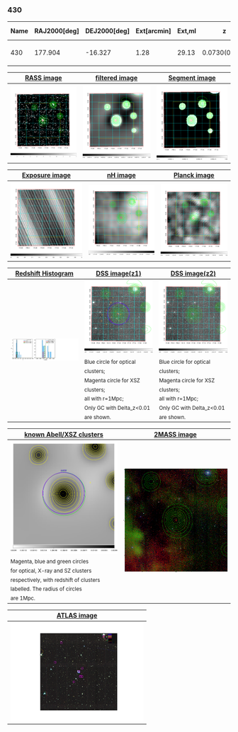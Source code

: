 <div STYLE="page-break-after: always;"></div>

### 430

|Name|RAJ2000[deg]|DEJ2000[deg] |Ext[arcmin]| Ext,ml | z | z_src| C|GC(XSZ,Delta_z<0.01)| GC(OPT,Delta_z<0.01)|GC| R_sig[arcmin] | R500[arcmin] | R500[Mpc]| CRsig[c/s] | CR500[c/s] |L500[1E44 erg/s]|F500[1E-12 erg/s/cm^2]| M500[1E14 Msun]|Tx[keV]|Cnt_sig|Beta|Rc[arcmin]|Comment|Alias|
|---|---|---|---|---|---|------|---|--------|---------|----------|---|---|---|---|---|---|---|---|---|---|---|---|---|---|
|430| 177.904| -16.327| 1.28| 29.13| 0.0730(0.005)| z1, z_xsz| B| MCXC, Tar| N, W| MCXC, N, Tar, W| 25.194| 10.645| 0.887| 0.380(0.069)| 0.347(0.063)| 0.837(0.100)| 6.432(0.766)| 2.13(0.13)| 3.49(0.13)| 104.6| 0.509(-0.007+0.014)| 1.162(-0.193+0.234)| -| k073|

|[RASS image](../image/430/430_img.pdf)|[filtered image](../image/430/430_fil.pdf)|[Segment image](../image/430/430_seg.pdf)|
|-------------------|--------------------|-------------------|
| <img src="../image/430/430_img.png" width="300">  | <img src="../image/430/430_fil.png" width="300">   | <img src="../image/430/430_seg.png" width="300">  |

|[Exposure image](../image/430/430_mex.pdf)| [nH image](../image/430/430_nh.pdf)| [Planck image](../image/430/430_p.pdf)|
|-------------------|--------------------|-------------------|
|<img src="../image/430/430_mex.png" width="300">   | <img src="../image/430/430_nh.png" width="300">    | <img src="../image/430/430_p.png" width="300"> |

|[Redshift Histogram](../image/430/430_zg.pdf) | [DSS image(z1)](../image/430/430_dss_z1.pdf)      |  [DSS image(z2)](../image/430/430_dss_z2.pdf)    |
|-------------------|--------------------|-------------------|
|<img src="../image/430/430_zg.png" width="300"> |<img src="../image/430/430_dss_z1.png" width="300"> <sub><br>Blue circle for optical clusters; <br>Magenta circle for XSZ clusters; <br>all with r=1Mpc; <br>Only GC with Delta_z<0.01 are shown. </sub>| <img src="../image/430/430_dss_z2.png" width="300"><sub><br>Blue circle for optical clusters; <br>Magenta circle for XSZ clusters; <br>all with r=1Mpc; <br>Only GC with Delta_z<0.01 are shown. </sub> |

|[known Abell/XSZ clusters](../image/430/430_gc.pdf) | [2MASS image](../image/430/430_2mass.pdf)      |
|-------------------|-------------------|
|<img src=../image/430/430_gc.png width="300"> <br><sub>Magenta, blue and green circles <br>for optical, X-ray and SZ clusters <br>respectively, with redshift of clusters <br>labelled. The radius of circles <br>are 1Mpc.</sub>|<img src="../image/430/430_2mass.png" width="300">  |

|[ATLAS image](../image/430/430_s.pdf)        |
|-------------------|
| <img src="../image/430/430_s.pdf" width="300">  |
